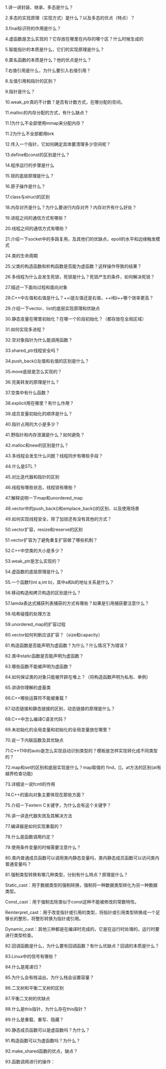 1.讲一讲封装、继承、多态是什么？

2.多态的实现原理（实现方式）是什么？以及多态的优点（特点）？

3.final标识符的作用是什么？

4.虚函数是怎么实现的？它存放在哪里在内存的哪个区？什么时候生成的

5.智能指针的本质是什么，它们的实现原理是什么？

6.匿名函数的本质是什么？他的优点是什么？

7.右值引用是什么，为什么要引入右值引用？

8.左值引用和指针的区别？

9.指针是什么？

10.weak_ptr真的不计数？是否有计数方式，在哪分配的空间。

11.malloc的内存分配的方式，有什么缺点？

11.1为什么不全部使用mmap来分配内存？

11.2为什么不全部都用brk

12.传入一个指针，它如何确定具体要清理多少空间呢？

13.define和const的区别是什么？

14.程序运行的步骤是什么

15.锁的底层原理是什么？

16.原子操作是什么？

17.class与struct的区别

18.内存对齐是什么？为什么要进行内存对齐？内存对齐有什么好处？

19.进程之间的通信方式有哪些？

20.线程之间的通信方式有哪些？

21.介绍一下socket中的多路复用，及其他们的优缺点，epoll的水平和边缘触发模式

24.类的生命周期

25.父类的构造函数和析构函数是否能为虚函数？这样操作导致的结果？

26.多线程为什么会发生死锁，死锁是什么？死锁产生的条件，如何解决死锁？

27.描述一下面向过程和面向对象

28.C++中左值和右值是什么？++i是左值还是右值，++i和i++哪个效率更高？

29.介绍一下vector、list的底层实现原理和优缺点

30.静态变量在哪里初始化？在哪一个阶段初始化？（都存放在全局区域）

31.如何实现多进程？

32.空对象指针为什么能调用函数？

33.shared_ptr线程安全吗？

34.push_back()左值和右值的区别是什么？

35.move底层是怎么实现的？

36.完美转发的原理是什么？

37.空类中有什么函数？

38.explicit用在哪里？有什么作用？

39.成员变量初始化的顺序是什么？

40.指针占用的大小是多少？

41.野指针和内存泄漏是什么？如何避免？

42.malloc和new的区别是什么？

43.多线程会发生什么问题？线程同步有哪些手段？

44.什么是STL？

45.对比迭代器和指针的区别

46.线程有哪些状态，线程锁有哪些？

47.解释说明一下map和unordered_map

48.vector中的push_back()和emplace_back()的区别、以及使用场景

49.如何实现线程安全，除了加锁还有没有其他的方式？

50.vector扩容，resize和reserve的区别

51.vector扩容为了避免重复扩容做了哪些机制？

52.C++中空类的大小是多少？

53.weak_ptr是怎么实现的？

54.虚函数的底层原理是什么？

55.一个函数f(int a,int b)，其中a和b的地址关系是什么？

56.移动构造和拷贝构造的区别是什么？

57.lamda表达式捕获列表捕获的方式有哪些？如果是引用捕获要注意什么？

58.哈希碰撞的处理方法

59.unordered_map的扩容过程

60.vector如何判断应该扩容？（size和capacity）

61.构造函数是否能声明为虚函数？为什么？什么情况下为错误？

62.类中static函数是否能声明为虚函数？

63.哪些函数不能被声明为虚函数？

64.如何保证类的对象只能被开辟在堆上？（将构造函数声明为私有、单例）

65.讲讲你理解的虚基类

66.C++哪些运算符不能被重载？

67.动态链接和静态链接的区别，动态链接的原理是什么？

68.C++中怎么编译C语言代码？

69.未初始化的全局变量和初始化的全局变量放在哪里？

70.说一下内联函数及其优缺点

71.C++11中的auto是怎么实现自动识别类型的？模板是怎样实现转化成不同类型的？

72.map和set的区别和底层实现是什么？map取值的 find，[]，at方法的区别(at有越界检查功能)

73.详细说一说fcntl的作用

74.C++的面向对象主要体现在那些方面？

75.介绍一下extern C关键字，为什么会有这个关键字？

76.讲一讲迭代器失效及其解决方法

77.编译器是如何实现重载的？

78.什么是函数调用约定？

79.使用条件变量的时候需要注意什么？

80.类内普通成员函数可以调用类内静态变量吗，类内静态成员函数可以访问类内普通变量吗？

81.强制类型转换有哪几种类型，分别有什么特点？原理是什么？

Static_cast：用于数据类型的强制转换，强制将一种数据类型转化为另一种数据类型。

Const_cast：用于强制去除类似于const这种不能被修改的常数特性。

Reinterpret_cast：用于改变指针或引用的类型，将指针或引用类型转换成一个足够长的整形，将整形转换为指针或引用。

Dynamic_cast：其他三种都是在编译时完成的，它是在运行时处理的，运行时要进行类型检查。

82.回调函数是什么，为什么要有回调函数？有什么优缺点？回调的本质是什么？

83.Linux中的信号有哪些？

84.什么是尾递归？

85.为什么会有栈溢出，为什么栈会设置容量？

86.二叉树和平衡二叉树的区别

87.平衡二叉树的优缺点

88.什么是this指针，为什么存在this指针？

89.什么是重载、重写、隐藏？

90.静态成员函数可以是虚函数吗？为什么？

91.构造函数可以为虚函数吗？为什么？

92.make_shared函数的优点，缺点？

93.函数调用进行的操作：

